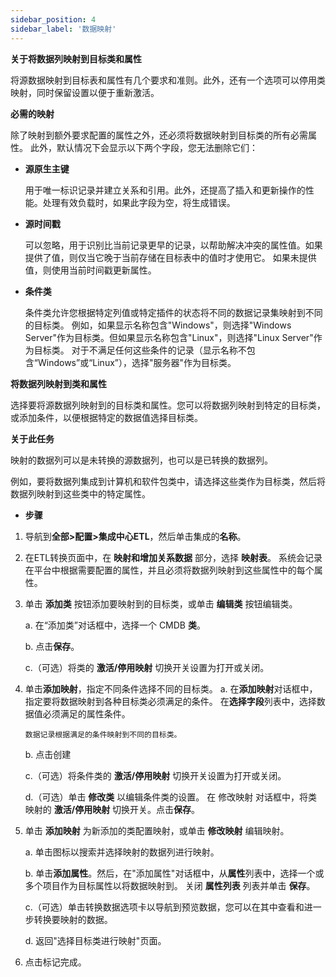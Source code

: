 ```yaml
---
sidebar_position: 4
sidebar_label: '数据映射'
---
```


**关于将数据列映射到目标类和属性**

将源数据映射到目标表和属性有几个要求和准则。此外，还有一个选项可以停用类映射，同时保留设置以便于重新激活。

**必需的映射**

除了映射到额外要求配置的属性之外，还必须将数据映射到目标类的所有必需属性。
此外，默认情况下会显示以下两个字段，您无法删除它们：
* **源原生主键**

  用于唯一标识记录并建立关系和引用。此外，还提高了插入和更新操作的性能。处理有效负载时，如果此字段为空，将生成错误。

* **源时间戳**

  可以忽略，用于识别比当前记录更早的记录，以帮助解决冲突的属性值。如果提供了值，则仅当它晚于当前存储在目标表中的值时才使用它。
如果未提供值，则使用当前时间戳更新属性。

* **条件类**

  条件类允许您根据特定列值或特定插件的状态将不同的数据记录集映射到不同的目标类。 
  例如，如果显示名称包含"Windows"，则选择"Windows Server"作为目标类。但如果显示名称包含"Linux"，则选择"Linux Server"作为目标类。 
  对于不满足任何这些条件的记录（显示名称不包含“Windows”或“Linux”），选择"服务器"作为目标类。
  
**将数据列映射到类和属性**

  选择要将源数据列映射到的目标类和属性。您可以将数据列映射到特定的目标类，或添加条件，以便根据特定的数据值选择目标类。

**关于此任务**

映射的数据列可以是未转换的源数据列，也可以是已转换的数据列。

例如，要将数据列集成到计算机和软件包类中，请选择这些类作为目标类，然后将数据列映射到这些类中的特定属性。

* **步骤**

1. 导航到**全部>配置>集成中心ETL**，然后单击集成的**名称**。
2. 在ETL转换页面中，在 **映射和增加关系数据** 部分，选择 **映射表**。
   系统会记录在平台中根据需要配置的属性，并且必须将数据列映射到这些属性中的每个属性。
3. 单击 **添加类** 按钮添加要映射到的目标类，或单击 **编辑类** 按钮编辑类。

    a. 在“添加类”对话框中，选择一个 CMDB **类**。 
   
    b. 点击**保存**。

    c.（可选）将类的 **激活/停用映射** 切换开关设置为打开或关闭。
4. 单击**添加映射**，指定不同条件选择不同的目标类。
    a. 在**添加映射**对话框中，指定要将数据映射到各种目标类必须满足的条件。
       在**选择字段**列表中，选择数据值必须满足的属性条件。
   
       数据记录根据满足的条件映射到不同的目标类。
    
    b. 点击创建
    
    c.（可选）将条件类的 **激活/停用映射** 切换开关设置为打开或关闭。
    
    d.（可选）单击 **修改类** 以编辑条件类的设置。 在 修改映射 对话框中，将类映射的 **激活/停用映射** 切换开关。点击**保存**。
5. 单击 **添加映射** 为新添加的类配置映射，或单击 **修改映射** 编辑映射。
    
    a. 单击图标以搜索并选择映射的数据列进行映射。
    
    b. 单击**添加属性**。然后，在"添加属性"对话框中，从**属性**列表中，选择一个或多个项目作为目标属性以将数据映射到。 
       关闭 **属性列表** 列表并单击 **保存**。

    c.（可选）单击转换数据选项卡以导航到预览数据，您可以在其中查看和进一步转换要映射的数据。

    d. 返回"选择目标类进行映射"页面。
6. 点击标记完成。
